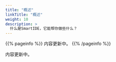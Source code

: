 ```yaml
---
title: "概述"
linkTitle: "概述"
weight: 10
description: >
  什么是SmartIDE，它能帮你做些什么？
---
```


{{% pageinfo %}}
内容更新中。
{{% /pageinfo %}}

内容更新中。